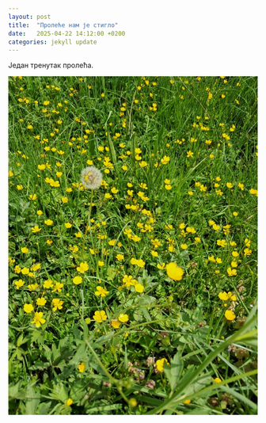 ```yaml
---
layout: post
title:  "Пролеће нам је стигло"
date:   2025-04-22 14:12:00 +0200
categories: jekyll update
---
```

Један тренутак пролећа.

![slika](/assets/posts/prolece/Prolece.jpg)
